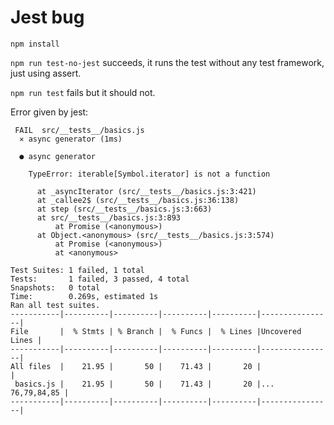 # Jest bug

`npm install`

`npm run test-no-jest` succeeds, it runs the test without any test framework, just using assert.

`npm run test` fails but it should not.

Error given by jest:

```
 FAIL  src/__tests__/basics.js
  ✕ async generator (1ms)

  ● async generator

    TypeError: iterable[Symbol.iterator] is not a function

      at _asyncIterator (src/__tests__/basics.js:3:421)
      at _callee2$ (src/__tests__/basics.js:36:138)
      at step (src/__tests__/basics.js:3:663)
      at src/__tests__/basics.js:3:893
          at Promise (<anonymous>)
      at Object.<anonymous> (src/__tests__/basics.js:3:574)
          at Promise (<anonymous>)
          at <anonymous>

Test Suites: 1 failed, 1 total
Tests:       1 failed, 3 passed, 4 total
Snapshots:   0 total
Time:        0.269s, estimated 1s
Ran all test suites.
-----------|----------|----------|----------|----------|----------------|
File       |  % Stmts | % Branch |  % Funcs |  % Lines |Uncovered Lines |
-----------|----------|----------|----------|----------|----------------|
All files  |    21.95 |       50 |    71.43 |       20 |                |
 basics.js |    21.95 |       50 |    71.43 |       20 |... 76,79,84,85 |
-----------|----------|----------|----------|----------|----------------|
```
